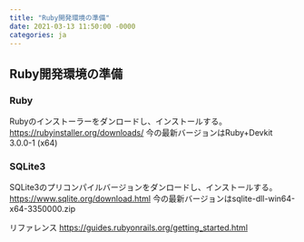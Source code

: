 ```yaml
---
title: "Ruby開発環境の準備"
date: 2021-03-13 11:50:00 -0000
categories: ja
---
```


## Ruby開発環境の準備

### Ruby
Rubyのインストーラーをダンロードし、インストールする。
https://rubyinstaller.org/downloads/
今の最新バージョンはRuby+Devkit 3.0.0-1 (x64)

### SQLite3
SQLite3のプリコンパイルバージョンをダンロードし、インストールする。
https://www.sqlite.org/download.html
今の最新バージョンはsqlite-dll-win64-x64-3350000.zip

リファレンス
https://guides.rubyonrails.org/getting_started.html
